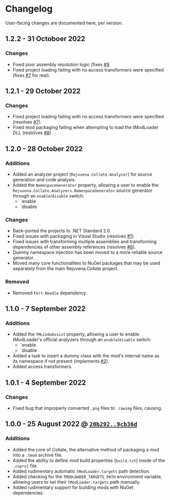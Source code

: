 # Changelog

User-facing changes are documented here, per version.

## 1.2.2 - 31 Octoboer 2022

### Changes

- Fixed poor assembly resolution logic (fixes [#9](https://github.com/rejuvena/collate/issues/9).
- Fixed project loading failing with no access transformers were specified (fixes [#7](https://github.com/rejuvena/collate/issues/7) for real).

## 1.2.1 - 29 October 2022

### Changes

- Fixed project loading failing with no access transformers were specified (resolves [#7](https://github.com/rejuvena/collate/issues/7)).
- Fixed mod packaging failing when attempting to load the tModLoader DLL (reslolves [#8](https://github.com/rejuvena/collate/issues/8)).

## 1.2.0 - 28 October 2022

### Additions

- Added an analyzer project (`Rejuvena.Collate.Analyzer`) for source generation and code analysis.
- Added the `NamespaceGenerator` property, allowing a user to enable the `Rejuvena.Collate.Analyzers.NamespaceGenerator` source generator through an `enable`/`disable` switch:
  - `<NamespaceGenerator>enable</NamespaceGenerator>
  - `<NamespaceGenerator>disable</NamespaceGenerator>

### Changes

- Back-ported the projects to .NET Standard 2.0.
- Fixed issues with packaging in Visual Studio (resolves [#1](https://github.com/rejuvena/collate/issues/1)).
- Fixed issues with transforming multiple assemblies and transforming dependencies of other assembly references (resolves [#6](https://github.com/rejuvena/collate/issues/6)).
- Dummy namespace injection has been moved to a more reliable source generator.
- Moved many core functionalities to NuGet packages that may be used separately from the main Rejuvena.Collate project.

### Removed

- Removed `Felt.Needle` dependency.

## 1.1.0 - 7 September 2022

### Additions

- Added the `TMLCodeAssist` property, allowing a user to enable tModLoader's official analyzers through an `enable`/`disable` switch:
  - `<TMLCodeAssist>enable</TMLCodeAssist>
  - `<TMLCodeAssist>disable</TMLCodeAssist>
- Added a task to insert a dummy class with the mod's internal name as its namespace if not present (implements [#2](https://github.com/rejuvena/collate/issues/2)).
- Added access transformers. <!-- TODO: ELABORATE -->

## 1.0.1 - 4 September 2022

### Changes

- Fixed bug that improperly converted `.png` files to `.rawimg` files, causing. 

## 1.0.0 - 25 August 2022 @ [`20b292..9cb36d`](https://github.com/rejuvena/collate/compare/20b292..9cb36d)

### Additions

- Added the core of Collate, the alternative method of packaging a mod into a `.tmod` archive file.
- Added the ability to define mod build properties (`build.txt`) inside of the `.csproj` file.
- Added rudimentary automatic `tModLoader.targets` path detection.
- Added checking for the `TMODLOADER_TARGETS_PATH` environment variable, allowing users to set their `tModLoader.targets` path manually.
- Added rudimentary support for building mods with NuGet dependencies.
